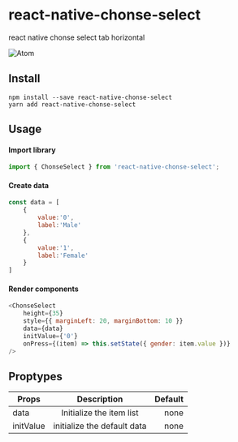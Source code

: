 # react-native-chonse-select
react native chonse select tab horizontal

![Atom](https://imgur.com/Ih8o5Yx.png)

## Install
	npm install --save react-native-chonse-select
	yarn add react-native-chonse-select

## Usage
#### Import library
```javascript
import { ChonseSelect } from 'react-native-chonse-select';
```
#### Create data
```javascript		
const data = [
	{
		value:'0',
		label:'Male'
	},
	{
		value:'1',
		label:'Female'
	}
]
```
#### Render components
```javascript
<ChonseSelect
	height={35}
	style={{ marginLeft: 20, marginBottom: 10 }}
	data={data}
	initValue={'0'}
	onPress={(item) => this.setState({ gender: item.value })}
/>
```
## Proptypes
| Props         |                         Description                     |     Default    |
| ------------- |:-------------------------------------------------------:| --------------:|
| data          | Initialize the item list                                | none|required |
| initValue     | initialize the default data                             | none|required |
